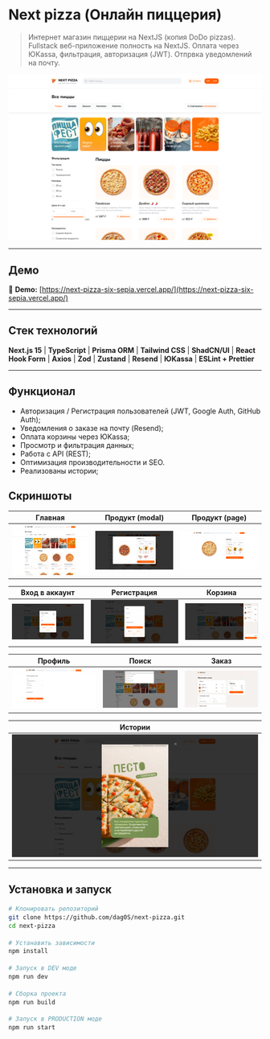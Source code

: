 # Next pizza (Онлайн пиццерия)

> Интернет магазин пиццерии на NextJS (копия DoDo pizzas). Fullstack веб-приложение полность на NextJS. Оплата через ЮKassa, фильтрация, авторизация (JWT). Отпрвка уведомлений на почту.

![Preview Screenshot](https://github.com/dag0S/next-pizza/blob/master/public/screenshots/home.png)

---

## Демо

🔗 **Demo:** [https://next-pizza-six-sepia.vercel.app/](https://next-pizza-six-sepia.vercel.app/)

---

## Стек технологий

**Next.js 15** | **TypeScript** | **Prisma ORM** | **Tailwind CSS** | **ShadCN/UI** | **React Hook Form** | **Axios** | **Zod** | **Zustand** | **Resend** | **ЮKassa** | **ESLint + Prettier**

---

## Функционал

- Авторизация / Регистрация пользователей (JWT, Google Auth, GitHub Auth);
- Уведомления о заказе на почту (Resend);
- Оплата корзины через ЮKassa;
- Просмотр и фильтрация данных;
- Работа с API (REST);
- Оптимизация производительности и SEO.
- Реализованы истории;

## Скриншоты

|                                         Главная                                         |                                             Продукт (modal)                                              |                                             Продукт (page)                                             |
| :-------------------------------------------------------------------------------------: | :------------------------------------------------------------------------------------------------------: | :----------------------------------------------------------------------------------------------------: |
| ![Главная](https://github.com/dag0S/next-pizza/blob/master/public/screenshots/home.png) | ![Продукт (modal)](https://github.com/dag0S/next-pizza/blob/master/public/screenshots/product-modal.png) | ![Продукт (page)](https://github.com/dag0S/next-pizza/blob/master/public/screenshots/product-page.png) |

|                                         Вход в аккаунт                                          |                                           Регистрация                                           |                                         Корзина                                         |
| :---------------------------------------------------------------------------------------------: | :---------------------------------------------------------------------------------------------: | :-------------------------------------------------------------------------------------: |
| ![Вход в аккаунт](https://github.com/dag0S/next-pizza/blob/master/public/screenshots/login.png) | ![Регистрация](https://github.com/dag0S/next-pizza/blob/master/public/screenshots/register.png) | ![Корзина](https://github.com/dag0S/next-pizza/blob/master/public/screenshots/cart.png) |

|                                          Профиль                                           |                                          Поиск                                          |                                         Заказ                                          |
| :----------------------------------------------------------------------------------------: | :-------------------------------------------------------------------------------------: | :------------------------------------------------------------------------------------: |
| ![Профиль](https://github.com/dag0S/next-pizza/blob/master/public/screenshots/profile.png) | ![Поиск](https://github.com/dag0S/next-pizza/blob/master/public/screenshots/search.png) | ![Заказ](https://github.com/dag0S/next-pizza/blob/master/public/screenshots/order.png) |

|                                         Истории                                          |
| :--------------------------------------------------------------------------------------: |
| ![Истории](https://github.com/dag0S/next-pizza/blob/master/public/screenshots/story.png) |

---

## Установка и запуск

```bash
# Клонировать репозиторий
git clone https://github.com/dag0S/next-pizza.git
cd next-pizza

# Устанавить зависимости
npm install

# Запуск в DEV моде
npm run dev

# Сборка проекта
npm run build

# Запуск в PRODUCTION моде
npm run start
```
